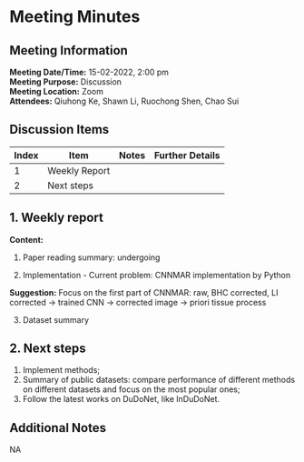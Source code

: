 # Meeting Minutes
## Meeting Information
**Meeting Date/Time:** 15-02-2022, 2:00 pm <br>
**Meeting Purpose:** Discussion <br>
**Meeting Location:** Zoom <br>
**Attendees:** Qiuhong Ke, Shawn Li, Ruochong Shen, Chao Sui


## Discussion Items
Index | Item | Notes | Further Details |
---- | ---- | ---- | ---- |
1 | Weekly Report | | |
2 | Next steps | | |


## 1. Weekly report
**Content:** 
  1. Paper reading summary: undergoing
  
  2. Implementation - Current problem: CNNMAR implementation by Python
  
  **Suggestion:** Focus on the first part of CNNMAR: raw, BHC corrected, LI corrected -> trained CNN -> corrected image -> priori tissue process 
  
  3. Dataset summary


## 2. Next steps
  1. Implement methods; 
  2. Summary of public datasets: compare performance of different methods on different datasets and focus on the most popular ones;
  3. Follow the latest works on DuDoNet, like InDuDoNet.

## Additional Notes
NA
